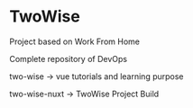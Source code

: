 # TwoWise
Project based on Work From Home

Complete repository of DevOps

two-wise -> vue tutorials and learning purpose

two-wise-nuxt -> TwoWise Project Build